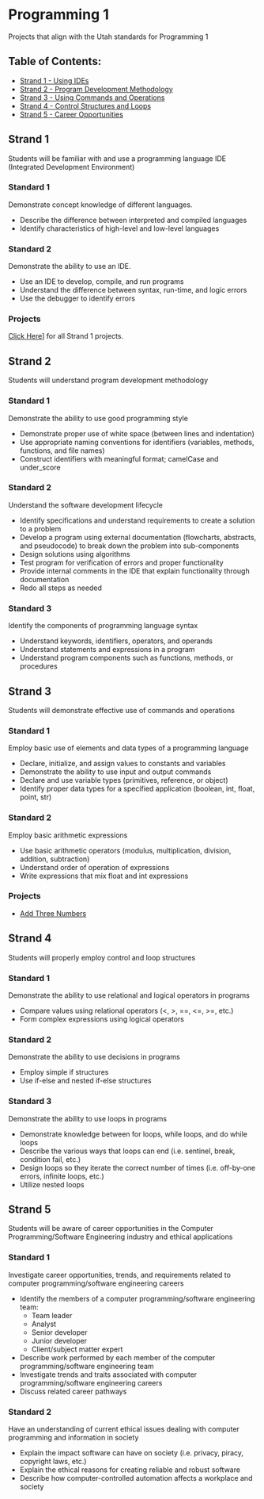 # Programming 1
Projects that align with the Utah standards for Programming 1

## Table of Contents:

* [Strand 1 - Using IDEs](#Strand-1)
* [Strand 2 - Program Development Methodology](#Strand-2)
* [Strand 3 - Using Commands and Operations](#Strand-3)
* [Strand 4 - Control Structures and Loops](#Strand-4)
* [Strand 5 - Career Opportunities](#Strand-5)

## Strand 1
Students will be familiar with and use a programming language IDE (Integrated Development Environment)

### Standard 1
Demonstrate concept knowledge of different languages.
* Describe the difference between interpreted and compiled languages
* Identify characteristics of high-level and low-level languages

### Standard 2
Demonstrate the ability to use an IDE.
* Use an IDE to develop, compile, and run programs
* Understand the difference between syntax, run-time, and logic errors
* Use the debugger to identify errors

### Projects
[Click Here](./projects/strand_one/projects_s1.md)] for all Strand 1 projects.

## Strand 2
Students will understand program development methodology

### Standard 1
Demonstrate the ability to use good programming style
* Demonstrate proper use of white space (between lines and indentation)
* Use appropriate naming conventions for identifiers (variables, methods, functions, and file names)
* Construct identifiers with meaningful format; camelCase and under_score

### Standard 2
Understand the software development lifecycle
* Identify specifications and understand requirements to create a solution to a problem
* Develop a program using external documentation (flowcharts, abstracts, and pseudocode) to break down the problem into sub-components
* Design solutions using algorithms
* Test program for verification of errors and proper functionality
* Provide internal comments in the IDE that explain functionality through documentation
* Redo all steps as needed

### Standard 3
Identify the components of programming language syntax
* Understand keywords, identifiers, operators, and operands
* Understand statements and expressions in a program
* Understand program components such as functions, methods, or procedures

## Strand 3
Students will demonstrate effective use of commands and operations

### Standard 1
Employ basic use of elements and data types of a programming language
* Declare, initialize, and assign values to constants and variables
* Demonstrate the ability to use input and output commands
* Declare and use variable types (primitives, reference, or object)
* Identify proper data types for a specified application (boolean, int, float, point, str)

### Standard 2
Employ basic arithmetic expressions
* Use basic arithmetic operators (modulus, multiplication, division, addition, subtraction)
* Understand order of operation of expressions
* Write expressions that mix float and int expressions

### Projects
* [Add Three Numbers](./projects/strand_three/sum_three.md)

## Strand 4
Students will properly employ control and loop structures

### Standard 1
Demonstrate the ability to use relational and logical operators in programs
* Compare values using relational operators (<, >, ==, <=, >=, etc.)
* Form complex expressions using logical operators

### Standard 2
Demonstrate the ability to use decisions in programs
* Employ simple if structures
* Use if-else and nested if-else structures

### Standard 3
Demonstrate the ability to use loops in programs
* Demonstrate knowledge between for loops, while loops, and do while loops
* Describe the various ways that loops can end (i.e. sentinel, break, condition fail, etc.)
* Design loops so they iterate the correct number of times (i.e. off-by-one errors, infinite loops, etc.)
* Utilize nested loops

## Strand 5
Students will be aware of career opportunities in the Computer Programming/Software Engineering industry and ethical applications

### Standard 1
Investigate career opportunities, trends, and requirements related to computer programming/software engineering careers
* Identify the members of a computer programming/software engineering team:
  * Team leader
  * Analyst
  * Senior developer
  * Junior developer
  * Client/subject matter expert
* Describe work performed by each member of the computer programming/software engineering team
* Investigate trends and traits associated with computer programming/software engineering careers
* Discuss related career pathways

### Standard 2
Have an understanding of current ethical issues dealing with computer programming and information in society
* Explain the impact software can have on society (i.e. privacy, piracy, copyright laws, etc.)
* Explain the ethical reasons for creating reliable and robust software
* Describe how computer-controlled automation affects a workplace and society
